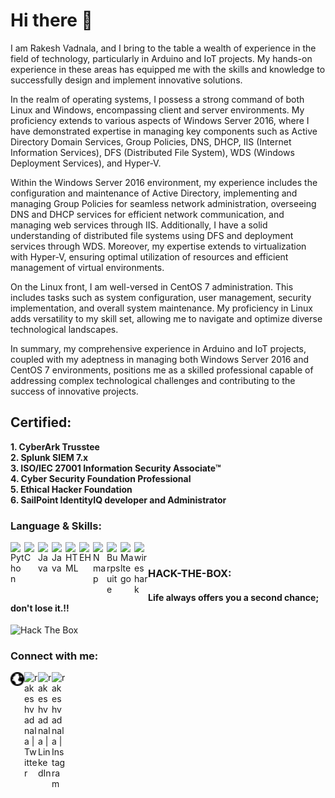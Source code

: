 <h1 align="Left">Hi there 👋 </h1>
<p align="left">I am Rakesh Vadnala, and I bring to the table a wealth of experience in the field of technology, particularly in Arduino and IoT projects. My hands-on experience in these areas has equipped me with the skills and knowledge to successfully design and implement innovative solutions.</p>

<p align="left">In the realm of operating systems, I possess a strong command of both Linux and Windows, encompassing client and server environments. My proficiency extends to various aspects of Windows Server 2016, where I have demonstrated expertise in managing key components such as Active Directory Domain Services, Group Policies, DNS, DHCP, IIS (Internet Information Services), DFS (Distributed File System), WDS (Windows Deployment Services), and Hyper-V.</p>

<p align="left">Within the Windows Server 2016 environment, my experience includes the configuration and maintenance of Active Directory, implementing and managing Group Policies for seamless network administration, overseeing DNS and DHCP services for efficient network communication, and managing web services through IIS. Additionally, I have a solid understanding of distributed file systems using DFS and deployment services through WDS. Moreover, my expertise extends to virtualization with Hyper-V, ensuring optimal utilization of resources and efficient management of virtual environments.</p>

<p align="left">On the Linux front, I am well-versed in CentOS 7 administration. This includes tasks such as system configuration, user management, security implementation, and overall system maintenance. My proficiency in Linux adds versatility to my skill set, allowing me to navigate and optimize diverse technological landscapes.</p>

<p align="left">In summary, my comprehensive experience in Arduino and IoT projects, coupled with my adeptness in managing both Windows Server 2016 and CentOS 7 environments, positions me as a skilled professional capable of addressing complex technological challenges and contributing to the success of innovative projects.</p>

   <h2 align="Left">Certified:</h2>
   <p align="left"> <b>1. CyberArk Trusstee</br>2. Splunk SIEM 7.x </br>3. ISO/IEC 27001 Information Security Associate™ </br>4. Cyber Security Foundation Professional </br> 5. Ethical Hacker Foundation </br>6. SailPoint IdentityIQ developer and Administrator</b>
   </p>
   
<!-- <img align="right" src="https://rakeshvadnala.online/0.jpg" height="200" width="200" > -->

### Language & Skills:
[<img align="left" alt="Python" width="22px" src="https://www.sololearn.com/Icons/Courses/1073.png" />][Python]
[<img align="left" alt="C" width="22px" src="https://www.sololearn.com/Icons/Courses/1089.png" />][C]
[<img align="left" alt="Java" width="22px" src="https://www.sololearn.com/Icons/Courses/1068.png" />][Java]
[<img align="left" alt="Java" width="22px" src="https://www.sololearn.com/Icons/Courses/1060.png" />][SQL]
[<img align="left" alt="HTML" width="22px" src="https://www.sololearn.com/Icons/Courses/1014.png" />][HTML]
[<img align="left" alt="EH" width="22px" src="http://www.gatewaysoftwaresolutions.com/img/icon/ethical%20hacking.png" />][EH]
[<img align="left" alt="Nmap" width="22px" src="https://nmap.org/images/nmap-project-logo.png" />][Nmap]
[<img align="left" alt="Burpsuite" width="22px" src="https://icons.iconarchive.com/icons/goescat/macaron/256/burp-suite-icon.png" />][BS]
[<img align="left" alt="Maltego" width="22px" src="https://www.maltego.com/img/Social%20Profile%20Pic@4x.png" />][MT]
[<img align="left" alt="wireshark" width="22px" src="https://upload.wikimedia.org/wikipedia/commons/d/db/Wireshark_Icon.png" />][WS]
<br />

[Python]: https://storage.googleapis.com/programminghub/certificate%2F1598690435715.jpg
[C]: https://www.sololearn.com/Certificate/1089-1170667/jpg
[Java]: https://www.sololearn.com/Certificate/1068-1170667/jpg
[SQL]: https://www.sololearn.com/Certificate/1060-1170667/jpg
[HTML]: https://www.sololearn.com/Certificate/1014-1170667/jpg
[EH]: https://storage.googleapis.com/programminghub/certificate%2F1595704979003.jpg
[Nmap]: https://rakeshvadnala.online
[BS]: https://rakeshvadnala.online
[MT]: https://rakeshvadnala.online
[WS]: https://rakeshvadnala.online


### HACK-THE-BOX:
<h4 align="Left">Life always offers you a second chance; don't lose it.!!</h4>
<img src="http://www.hackthebox.eu/badge/image/146863" alt="Hack The Box">

### Connect with me:

[<img align="left" alt="rakeshvadnala.online" width="22px" src="https://raw.githubusercontent.com/iconic/open-iconic/master/svg/globe.svg" />][website]
[<img align="left" alt="rakeshvadnala | Twitter" width="22px" src="https://cdn.jsdelivr.net/npm/simple-icons@v3/icons/twitter.svg" />][twitter]
[<img align="left" alt="rakeshvadnala | LinkedIn" width="22px" src="https://cdn.jsdelivr.net/npm/simple-icons@v3/icons/linkedin.svg" />][linkedin]
[<img align="left" alt="rakeshvadnala | Instagram" width="22px" src="https://cdn.jsdelivr.net/npm/simple-icons@v3/icons/instagram.svg" />][instagram]
<br />

[website]: https://rakeshvadnala.online
[twitter]: https://twitter.com/rakeshvadnala
[instagram]: https://instagram.com/rakeshvadnala
[linkedin]: https://linkedin.com/in/rakeshvadnala
